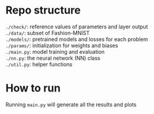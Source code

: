 # Repo structure
`./check/`: reference values of parameters and layer output \
`./data/`: subset of Fashion-MNIST \
`./models/`: pretrained models and losses for each problem \
`./params/`: initialization for weights and biases \
`./main.py`: model training and evaluation \
`./nn.py`: the neural network (NN) class \
`./util.py`: helper functions

# How to run
Running `main.py` will generate all the results and plots
